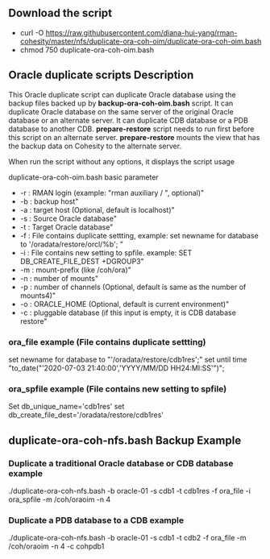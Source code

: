 ## Download the script

- curl -O https://raw.githubusercontent.com/diana-hui-yang/rman-cohesity/master/nfs/duplicate-ora-coh-oim/duplicate-ora-coh-oim.bash
- chmod 750 duplicate-ora-coh-oim.bash

## Oracle duplicate scripts Description
This Oracle duplicate script can duplicate Oracle database using the backup files backed up by **backup-ora-coh-oim.bash** script. It can duplicate Oracle database on the same server of the original Oracle database or an alternate server. It can duplicate CDB database or a PDB database to another CDB. **prepare-restore** script needs to run first before this script on an alternate server. **prepare-restore** mounts the view that has the backup data on Cohesity to the alternate server. 

When run the script without any options, it displays the script usage

duplicate-ora-coh-oim.bash basic parameter
- -r : RMAN login (example: \"rman auxiliary / \", optional)"
- -b : backup host" 
- -a : target host (Optional, default is localhost)"
- -s : Source Oracle database" 
- -t : Target Oracle database"
- -f : File contains duplicate settting, example: set newname for database to '/oradata/restore/orcl/%b'; "
- -i : File contains new setting to spfile. example: SET DB_CREATE_FILE_DEST +DGROUP3"
- -m : mount-prefix (like /coh/ora)"
- -n : number of mounts"
- -p : number of channels (Optional, default is same as the number of mounts4)"
- -o : ORACLE_HOME (Optional, default is current environment)"
- -c : pluggable database (if this input is empty, it is CDB database restore"

### ora_file example (File contains duplicate settting)
set newname for database to "'/oradata/restore/cdb1res';"
set until time \"to_date("'2020-07-03 21:40:00','YYYY/MM/DD HH24:MI:SS'")\";

### ora_spfile example (File contains new setting to spfile)
Set db_unique_name='cdb1res'
set db_create_file_dest='/oradata/restore/cdb1res'

## duplicate-ora-coh-nfs.bash Backup Example
### Duplicate a traditional Oracle database or CDB database example
./duplicate-ora-coh-nfs.bash  -b oracle-01 -s cdb1 -t cdb1res -f ora_file -i ora_spfile -m  /coh/oraoim -n 4

### Duplicate a PDB database to a CDB example
./duplicate-ora-coh-nfs.bash -b oracle-01 -s cdb1 -t cdb2 -f ora_file -m  /coh/oraoim -n 4 -c cohpdb1

